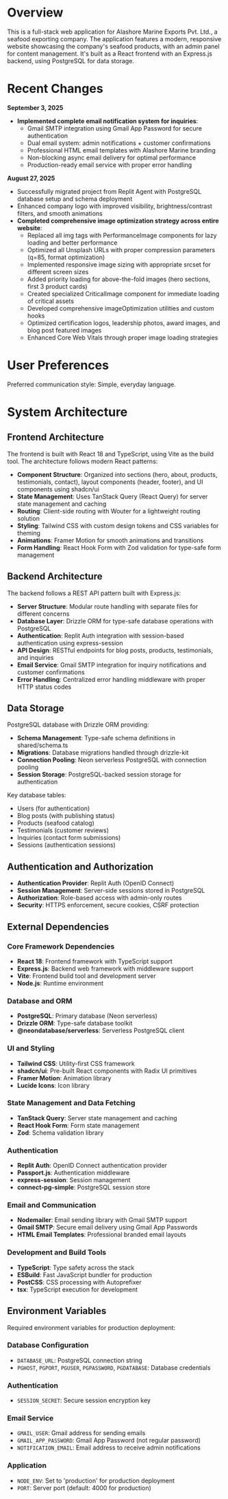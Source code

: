# Overview

This is a full-stack web application for Alashore Marine Exports Pvt. Ltd., a seafood exporting company. The application features a modern, responsive website showcasing the company's seafood products, with an admin panel for content management. It's built as a React frontend with an Express.js backend, using PostgreSQL for data storage.

# Recent Changes

**September 3, 2025**
- **Implemented complete email notification system for inquiries**:
  - Gmail SMTP integration using Gmail App Password for secure authentication
  - Dual email system: admin notifications + customer confirmations
  - Professional HTML email templates with Alashore Marine branding
  - Non-blocking async email delivery for optimal performance
  - Production-ready email service with proper error handling

**August 27, 2025**
- Successfully migrated project from Replit Agent with PostgreSQL database setup and schema deployment
- Enhanced company logo with improved visibility, brightness/contrast filters, and smooth animations
- **Completed comprehensive image optimization strategy across entire website**:
  - Replaced all img tags with PerformanceImage components for lazy loading and better performance
  - Optimized all Unsplash URLs with proper compression parameters (q=85, format optimization)
  - Implemented responsive image sizing with appropriate srcset for different screen sizes
  - Added priority loading for above-the-fold images (hero sections, first 3 product cards)
  - Created specialized CriticalImage component for immediate loading of critical assets
  - Developed comprehensive imageOptimization utilities and custom hooks
  - Optimized certification logos, leadership photos, award images, and blog post featured images
  - Enhanced Core Web Vitals through proper image loading strategies

# User Preferences

Preferred communication style: Simple, everyday language.

# System Architecture

## Frontend Architecture
The frontend is built with React 18 and TypeScript, using Vite as the build tool. The architecture follows modern React patterns:

- **Component Structure**: Organized into sections (hero, about, products, testimonials, contact), layout components (header, footer), and UI components using shadcn/ui
- **State Management**: Uses TanStack Query (React Query) for server state management and caching
- **Routing**: Client-side routing with Wouter for a lightweight routing solution
- **Styling**: Tailwind CSS with custom design tokens and CSS variables for theming
- **Animations**: Framer Motion for smooth animations and transitions
- **Form Handling**: React Hook Form with Zod validation for type-safe form management

## Backend Architecture
The backend follows a REST API pattern built with Express.js:

- **Server Structure**: Modular route handling with separate files for different concerns
- **Database Layer**: Drizzle ORM for type-safe database operations with PostgreSQL
- **Authentication**: Replit Auth integration with session-based authentication using express-session
- **API Design**: RESTful endpoints for blog posts, products, testimonials, and inquiries
- **Email Service**: Gmail SMTP integration for inquiry notifications and customer confirmations
- **Error Handling**: Centralized error handling middleware with proper HTTP status codes

## Data Storage
PostgreSQL database with Drizzle ORM providing:

- **Schema Management**: Type-safe schema definitions in shared/schema.ts
- **Migrations**: Database migrations handled through drizzle-kit
- **Connection Pooling**: Neon serverless PostgreSQL with connection pooling
- **Session Storage**: PostgreSQL-backed session storage for authentication

Key database tables:
- Users (for authentication)
- Blog posts (with publishing status)
- Products (seafood catalog)
- Testimonials (customer reviews)
- Inquiries (contact form submissions)
- Sessions (authentication sessions)

## Authentication and Authorization
- **Authentication Provider**: Replit Auth (OpenID Connect)
- **Session Management**: Server-side sessions stored in PostgreSQL
- **Authorization**: Role-based access with admin-only routes
- **Security**: HTTPS enforcement, secure cookies, CSRF protection

## External Dependencies

### Core Framework Dependencies
- **React 18**: Frontend framework with TypeScript support
- **Express.js**: Backend web framework with middleware support
- **Vite**: Frontend build tool and development server
- **Node.js**: Runtime environment

### Database and ORM
- **PostgreSQL**: Primary database (Neon serverless)
- **Drizzle ORM**: Type-safe database toolkit
- **@neondatabase/serverless**: Serverless PostgreSQL client

### UI and Styling
- **Tailwind CSS**: Utility-first CSS framework
- **shadcn/ui**: Pre-built React components with Radix UI primitives
- **Framer Motion**: Animation library
- **Lucide Icons**: Icon library

### State Management and Data Fetching
- **TanStack Query**: Server state management and caching
- **React Hook Form**: Form state management
- **Zod**: Schema validation library

### Authentication
- **Replit Auth**: OpenID Connect authentication provider
- **Passport.js**: Authentication middleware
- **express-session**: Session management
- **connect-pg-simple**: PostgreSQL session store

### Email and Communication
- **Nodemailer**: Email sending library with Gmail SMTP support
- **Gmail SMTP**: Secure email delivery using Gmail App Passwords
- **HTML Email Templates**: Professional branded email layouts

### Development and Build Tools
- **TypeScript**: Type safety across the stack
- **ESBuild**: Fast JavaScript bundler for production
- **PostCSS**: CSS processing with Autoprefixer
- **tsx**: TypeScript execution for development

## Environment Variables
Required environment variables for production deployment:

### Database Configuration
- `DATABASE_URL`: PostgreSQL connection string
- `PGHOST`, `PGPORT`, `PGUSER`, `PGPASSWORD`, `PGDATABASE`: Database credentials

### Authentication
- `SESSION_SECRET`: Secure session encryption key

### Email Service
- `GMAIL_USER`: Gmail address for sending emails
- `GMAIL_APP_PASSWORD`: Gmail App Password (not regular password)
- `NOTIFICATION_EMAIL`: Email address to receive admin notifications

### Application
- `NODE_ENV`: Set to 'production' for production deployment
- `PORT`: Server port (default: 4000 for production)